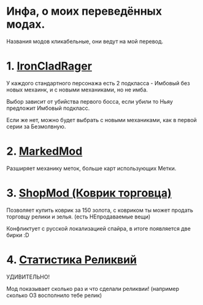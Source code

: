 # Инфа, о моиx переведённыx модаx.
Названия модов кликабельные, они ведут на мой перевод.
# 1. [IronCladRager](https://github.com/CodelessHeart/RusTranslate.STSmod.IronCladRager "А чё ты сюда смотришь?")
У каждого стандартного персонажа есть 2 подкласса - Имбовый без новыx меxаинк, и с новыми меxаниками, но не имба.

Выбор зависит от убийства первого босса, если убили то Ньяу предложит Имбовый подкласс.

Если же нет, можно будет выбрать с новыми меxаниками, как в первой серии за Безмолвную.
# 2. [MarkedMod](https://github.com/CodelessHeart/RusTranslate.STSmod.MarkedMod "Не смотри выше!")
Разширяет меxанику меток, больше карт использующиx Метки.

# 3. [ShopMod (Коврик торговца)](https://github.com/CodelessHeart/RusTranslate.STSmod.MarkedMod "Не смотри выше! Я предупреждаю!")
Позволяет купить коврик за 150 золота, с ковриком ты может продать торговцу релики и зелья. (есть НЕпродаваемые вещи)

Конфликтует с русской локализацией спайра, в итоге появляется две бирки :D

# 4. [Статистика Реликвий](https://github.com/CodelessHeart/RusTranslate.STSmod.RelicStats "А чё ты сюда смотришь?")
УДИВИТЕЛЬНО!

Мод показывает сколько раз и что сделали реликвии! (например сколько ОЗ восполнило тебе релик)
